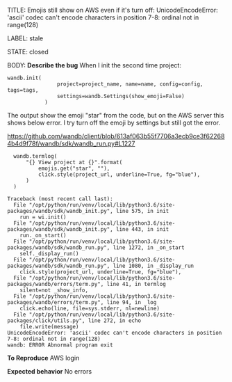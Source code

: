 TITLE:
Emojis still show on AWS even if it's turn off: UnicodeEncodeError: 'ascii' codec can't encode characters in position 7-8: ordinal not in range(128)

LABEL:
stale

STATE:
closed

BODY:
**Describe the bug**
When I init the second time project:

```
wandb.init(
                project=project_name, name=name, config=config, tags=tags,
                settings=wandb.Settings(show_emoji=False)
            )
````

The output show the emoji "star" from the code, but on the AWS server this shows below error. I try turn off the emoji by settings but still got the error.

https://github.com/wandb/client/blob/613af063b55f7706a3ecb9ce3f622684b4d9f78f/wandb/sdk/wandb_run.py#L1227
```
  wandb.termlog(
      "{} View project at {}".format(
          emojis.get("star", ""),
          click.style(project_url, underline=True, fg="blue"),
      )
  )
```

```
Traceback (most recent call last):
  File "/opt/python/run/venv/local/lib/python3.6/site-packages/wandb/sdk/wandb_init.py", line 575, in init
    run = wi.init()
  File "/opt/python/run/venv/local/lib/python3.6/site-packages/wandb/sdk/wandb_init.py", line 443, in init
    run._on_start()
  File "/opt/python/run/venv/local/lib/python3.6/site-packages/wandb/sdk/wandb_run.py", line 1272, in _on_start
    self._display_run()
  File "/opt/python/run/venv/local/lib/python3.6/site-packages/wandb/sdk/wandb_run.py", line 1080, in _display_run
    click.style(project_url, underline=True, fg="blue"),
  File "/opt/python/run/venv/local/lib/python3.6/site-packages/wandb/errors/term.py", line 41, in termlog
    silent=not _show_info,
  File "/opt/python/run/venv/local/lib/python3.6/site-packages/wandb/errors/term.py", line 94, in _log
    click.echo(line, file=sys.stderr, nl=newline)
  File "/opt/python/run/venv/local/lib/python3.6/site-packages/click/utils.py", line 272, in echo
    file.write(message)
UnicodeEncodeError: 'ascii' codec can't encode characters in position 7-8: ordinal not in range(128)
wandb: ERROR Abnormal program exit
```


**To Reproduce**
AWS login

**Expected behavior**
No errors


